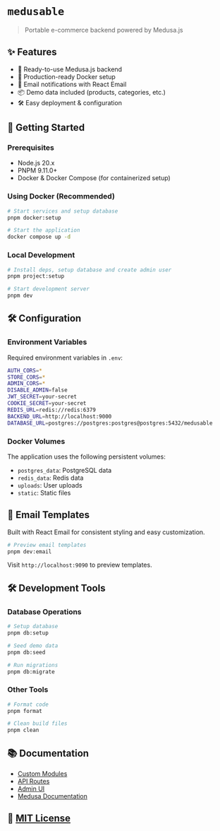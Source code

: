 # `medusable`

> Portable e-commerce backend powered by Medusa.js

## ✨ Features

- 🚀 Ready-to-use Medusa.js backend
- 🐳 Production-ready Docker setup
- 📧 Email notifications with React Email
- 📦 Demo data included (products, categories, etc.)
- 🛠 Easy deployment & configuration

## 🚀 Getting Started

### Prerequisites

- Node.js 20.x
- PNPM 9.11.0+
- Docker & Docker Compose (for containerized setup)

### Using Docker (Recommended)

```bash
# Start services and setup database
pnpm docker:setup

# Start the application
docker compose up -d
```

### Local Development

```bash
# Install deps, setup database and create admin user
pnpm project:setup

# Start development server
pnpm dev
```

## 🛠 Configuration

### Environment Variables

Required environment variables in `.env`:

```bash
AUTH_CORS=*
STORE_CORS=*
ADMIN_CORS=*
DISABLE_ADMIN=false
JWT_SECRET=your-secret
COOKIE_SECRET=your-secret
REDIS_URL=redis://redis:6379
BACKEND_URL=http://localhost:9000
DATABASE_URL=postgres://postgres:postgres@postgres:5432/medusable
```

### Docker Volumes

The application uses the following persistent volumes:
- `postgres_data`: PostgreSQL data
- `redis_data`: Redis data
- `uploads`: User uploads
- `static`: Static files

## 📧 Email Templates

Built with React Email for consistent styling and easy customization.

```bash
# Preview email templates
pnpm dev:email
```

Visit `http://localhost:9090` to preview templates.

## 🛠 Development Tools

### Database Operations

```bash
# Setup database
pnpm db:setup

# Seed demo data
pnpm db:seed

# Run migrations
pnpm db:migrate
```

### Other Tools

```bash
# Format code
pnpm format

# Clean build files
pnpm clean
```

## 📚 Documentation

- [Custom Modules](src/modules/README.md)
- [API Routes](src/api/README.md)
- [Admin UI](src/admin/README.md)
- [Medusa Documentation](https://docs.medusajs.com/)

## 📝 [MIT License](LICENSE)